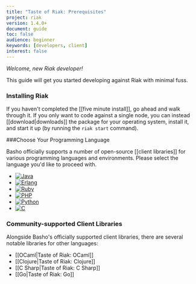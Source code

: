 ```yaml
---
title: "Taste of Riak: Prerequisites"
project: riak
version: 1.4.0+
document: guide
toc: false
audience: beginner
keywords: [developers, client]
interest: false
---
```


*Welcome, new Riak developer!*

This guide will get you started developing against Riak with minimal fuss.

### Installing Riak

If you haven't completed the [[five minute install]], go ahead and walk through it. If you only want to code against a single node, you can instead [[download|downloads]] the package for your operating system, install it, and start it up (by running the `riak start` command).

###Choose Your Programming Language

Basho officially supports a number of open-source [[client libraries]] for various programming languages and environments.  Please select the language you'd like to proceed with.

<ul class="planguages">
<li><a href="/dev/taste-of-riak/java/"><img src="/images/plangs/java.jpg" alt="Java"></a></li>
<li><a href="/dev/taste-of-riak/erlang/"><img src="/images/plangs/erlang.jpg" alt="Erlang"></a></li>
<li><a href="/dev/taste-of-riak/ruby/"><img src="/images/plangs/ruby.jpg" alt="Ruby"></a></li>
<li><a href="/dev/taste-of-riak/php/"><img src="/images/plangs/php.png" alt="PHP"></a></li>
<li><a href="/dev/taste-of-riak/python/"><img src="/images/plangs/python.png" alt="Python"></a></li>
<li><a href="/dev/taste-of-riak/c/"><img src="" alt="C"></a></li>
</ul>

### Community-supported Client Libraries

Alongside Basho's officially supported client libraries, there are several
notable libraries for other languages:

* [[OCaml|Taste of Riak: OCaml]]
* [[Clojure|Taste of Riak: Clojure]]
* [[C Sharp|Taste of Riak: C Sharp]]
* [[Go|Taste of Riak: Go]]
